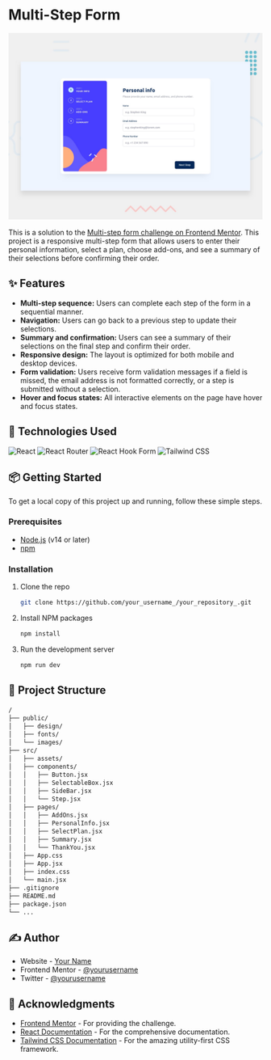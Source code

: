 # Multi-Step Form

![Project Preview](./preview.jpg)

This is a solution to the [Multi-step form challenge on Frontend Mentor](https://www.frontendmentor.io/challenges/multistep-form-YVAnSdqQ9). This project is a responsive multi-step form that allows users to enter their personal information, select a plan, choose add-ons, and see a summary of their selections before confirming their order.

## ✨ Features

- **Multi-step sequence:** Users can complete each step of the form in a sequential manner.
- **Navigation:** Users can go back to a previous step to update their selections.
- **Summary and confirmation:** Users can see a summary of their selections on the final step and confirm their order.
- **Responsive design:** The layout is optimized for both mobile and desktop devices.
- **Form validation:** Users receive form validation messages if a field is missed, the email address is not formatted correctly, or a step is submitted without a selection.
- **Hover and focus states:** All interactive elements on the page have hover and focus states.

## 🚀 Technologies Used

![React](https://img.shields.io/badge/react-%2320232a.svg?style=for-the-badge&logo=react&logoColor=%2361DAFB)
![React Router](https://img.shields.io/badge/React_Router-CA4245?style=for-the-badge&logo=react-router&logoColor=white)
![React Hook Form](https://img.shields.io/badge/React_Hook_Form-EC5990?style=for-the-badge&logo=reacthookform&logoColor=white)
![Tailwind CSS](https://img.shields.io/badge/tailwindcss-%2338B2AC.svg?style=for-the-badge&logo=tailwind-css&logoColor=white)

## 📦 Getting Started

To get a local copy of this project up and running, follow these simple steps.

### Prerequisites

- [Node.js](https://nodejs.org/en/) (v14 or later)
- [npm](https://www.npmjs.com/)

### Installation

1. Clone the repo
   ```sh
   git clone https://github.com/your_username_/your_repository_.git
   ```
2. Install NPM packages
   ```sh
   npm install
   ```
3. Run the development server
   ```sh
   npm run dev
   ```

## 📂 Project Structure

```
/
├── public/
│   ├── design/
│   ├── fonts/
│   └── images/
├── src/
│   ├── assets/
│   ├── components/
│   │   ├── Button.jsx
│   │   ├── SelectableBox.jsx
│   │   ├── SideBar.jsx
│   │   └── Step.jsx
│   ├── pages/
│   │   ├── AddOns.jsx
│   │   ├── PersonalInfo.jsx
│   │   ├── SelectPlan.jsx
│   │   ├── Summary.jsx
│   │   └── ThankYou.jsx
│   ├── App.css
│   ├── App.jsx
│   ├── index.css
│   └── main.jsx
├── .gitignore
├── README.md
├── package.json
└── ...
```

## ✍️ Author

- Website - [Your Name](https://github.com/taophycc)
- Frontend Mentor - [@yourusername](https://www.frontendmentor.io/profile/taophycc)
- Twitter - [@yourusername](https://www.twitter.com/taophyc_)

## 🙏 Acknowledgments

- [Frontend Mentor](https://www.frontendmentor.io) - For providing the challenge.
- [React Documentation](https://reactjs.org/docs/getting-started.html) - For the comprehensive documentation.
- [Tailwind CSS Documentation](https://tailwindcss.com/docs) - For the amazing utility-first CSS framework.
